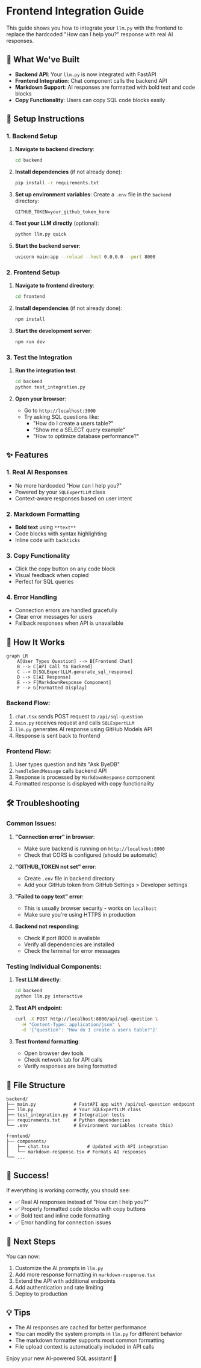 # Frontend Integration Guide

This guide shows you how to integrate your `llm.py` with the frontend to replace the hardcoded "How can I help you?" response with real AI responses.

## 🎯 What We've Built

- **Backend API**: Your `llm.py` is now integrated with FastAPI
- **Frontend Integration**: Chat component calls the backend API
- **Markdown Support**: AI responses are formatted with bold text and code blocks
- **Copy Functionality**: Users can copy SQL code blocks easily

## 🚀 Setup Instructions

### 1. Backend Setup

1. **Navigate to backend directory**:
   ```bash
   cd backend
   ```

2. **Install dependencies** (if not already done):
   ```bash
   pip install -r requirements.txt
   ```

3. **Set up environment variables**:
   Create a `.env` file in the `backend` directory:
   ```env
   GITHUB_TOKEN=your_github_token_here
   ```

4. **Test your LLM directly** (optional):
   ```bash
   python llm.py quick
   ```

5. **Start the backend server**:
   ```bash
   uvicorn main:app --reload --host 0.0.0.0 --port 8000
   ```

### 2. Frontend Setup

1. **Navigate to frontend directory**:
   ```bash
   cd frontend
   ```

2. **Install dependencies** (if not already done):
   ```bash
   npm install
   ```

3. **Start the development server**:
   ```bash
   npm run dev
   ```

### 3. Test the Integration

1. **Run the integration test**:
   ```bash
   cd backend
   python test_integration.py
   ```

2. **Open your browser**:
   - Go to `http://localhost:3000`
   - Try asking SQL questions like:
     - "How do I create a users table?"
     - "Show me a SELECT query example"
     - "How to optimize database performance?"

## ✨ Features

### 1. Real AI Responses
- No more hardcoded "How can I help you?"
- Powered by your `SQLExpertLLM` class
- Context-aware responses based on user intent

### 2. Markdown Formatting
- **Bold text** using `**text**`
- Code blocks with syntax highlighting
- Inline code with `backticks`

### 3. Copy Functionality
- Click the copy button on any code block
- Visual feedback when copied
- Perfect for SQL queries

### 4. Error Handling
- Connection errors are handled gracefully
- Clear error messages for users
- Fallback responses when API is unavailable

## 🔧 How It Works

```mermaid
graph LR
    A[User Types Question] --> B[Frontend Chat]
    B --> C[API Call to Backend]
    C --> D[SQLExpertLLM.generate_sql_response]
    D --> E[AI Response]
    E --> F[MarkdownResponse Component]
    F --> G[Formatted Display]
```

### Backend Flow:
1. `chat.tsx` sends POST request to `/api/sql-question`
2. `main.py` receives request and calls `SQLExpertLLM`
3. `llm.py` generates AI response using GitHub Models API
4. Response is sent back to frontend

### Frontend Flow:
1. User types question and hits "Ask ByeDB"
2. `handleSendMessage` calls backend API
3. Response is processed by `MarkdownResponse` component
4. Formatted response is displayed with copy functionality

## 🛠️ Troubleshooting

### Common Issues:

1. **"Connection error" in browser**:
   - Make sure backend is running on `http://localhost:8000`
   - Check that CORS is configured (should be automatic)

2. **"GITHUB_TOKEN not set" error**:
   - Create `.env` file in backend directory
   - Add your GitHub token from GitHub Settings > Developer settings

3. **"Failed to copy text" error**:
   - This is usually browser security - works on `localhost`
   - Make sure you're using HTTPS in production

4. **Backend not responding**:
   - Check if port 8000 is available
   - Verify all dependencies are installed
   - Check the terminal for error messages

### Testing Individual Components:

1. **Test LLM directly**:
   ```bash
   cd backend
   python llm.py interactive
   ```

2. **Test API endpoint**:
   ```bash
   curl -X POST http://localhost:8000/api/sql-question \
     -H "Content-Type: application/json" \
     -d '{"question": "How do I create a users table?"}'
   ```

3. **Test frontend formatting**:
   - Open browser dev tools
   - Check network tab for API calls
   - Verify responses are being formatted

## 📁 File Structure

```
backend/
├── main.py              # FastAPI app with /api/sql-question endpoint
├── llm.py               # Your SQLExpertLLM class
├── test_integration.py  # Integration tests
├── requirements.txt     # Python dependencies
└── .env                 # Environment variables (create this)

frontend/
├── components/
│   ├── chat.tsx              # Updated with API integration
│   └── markdown-response.tsx # Formats AI responses
└── ...
```

## 🎉 Success!

If everything is working correctly, you should see:
- ✅ Real AI responses instead of "How can I help you?"
- ✅ Properly formatted code blocks with copy buttons
- ✅ Bold text and inline code formatting
- ✅ Error handling for connection issues

## 🔄 Next Steps

You can now:
1. Customize the AI prompts in `llm.py`
2. Add more response formatting in `markdown-response.tsx`
3. Extend the API with additional endpoints
4. Add authentication and rate limiting
5. Deploy to production

## 💡 Tips

- The AI responses are cached for better performance
- You can modify the system prompts in `llm.py` for different behavior
- The markdown formatter supports most common formatting
- File upload context is automatically included in API calls

Enjoy your new AI-powered SQL assistant! 🚀 